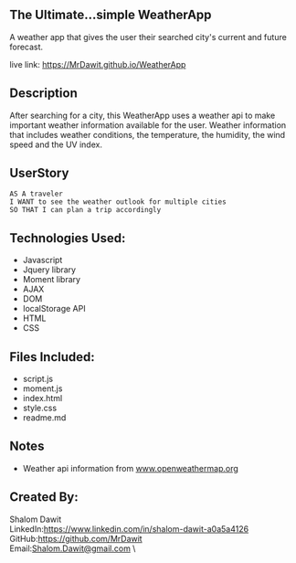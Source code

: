 ## The Ultimate...simple WeatherApp
A weather app that gives the user their searched city's current and future forecast. 

live link: https://MrDawit.github.io/WeatherApp 

## Description
After searching for a city, this WeatherApp uses a weather api to make important weather information available for the user. Weather information that includes weather conditions, the temperature, the humidity, the wind speed and the UV index.

## UserStory
```
AS A traveler
I WANT to see the weather outlook for multiple cities
SO THAT I can plan a trip accordingly
```
## Technologies Used:
* Javascript
* Jquery library
* Moment library
* AJAX
* DOM
* localStorage API
* HTML
* CSS

## Files Included:
* script.js
* moment.js
* index.html
* style.css
* readme.md

## Notes
* Weather api information from www.openweathermap.org

## Created By:
Shalom Dawit\
LinkedIn:https://www.linkedin.com/in/shalom-dawit-a0a5a4126 \
GitHub:https://github.com/MrDawit \
Email:Shalom.Dawit@gmail.com \
